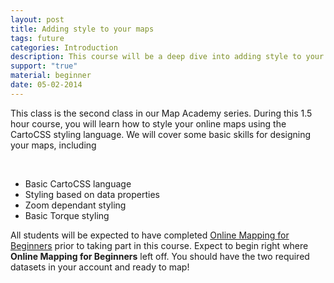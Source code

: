 ```yaml
---
layout: post
title: Adding style to your maps
tags: future
categories: Introduction
description: This course will be a deep dive into adding style to your maps using CartoCSS
support: "true"
material: beginner
date: 05-02-2014
---
```


<div>
	<p>This class is the second class in our Map Academy series. During this 1.5 hour course, you will learn how to style your online maps using the CartoCSS styling language. We will cover some basic skills for designing your maps, including </p><br/>
</div>
<div class="skills">
	<ul>
		<li>Basic CartoCSS language</li>
		<li>Styling based on data properties</li>
		<li>Zoom dependant styling</li>
		<li>Basic Torque styling</li>
	</ul>
</div>
<div class="margin20">
	<p>All students will be expected to have completed <a href="online-mapping-for-beginners/">Online Mapping for Beginners</a> prior to taking part in this course. Expect to begin right where <b>Online Mapping for Beginners</b> left off. You should have the two required datasets in your account and ready to map!</p>
</div>

          